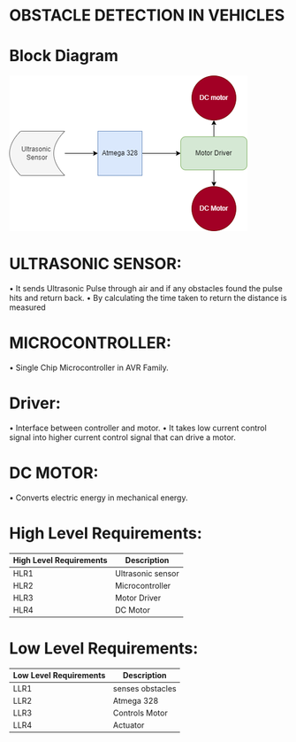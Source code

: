 # OBSTACLE DETECTION IN VEHICLES

# Block Diagram 
![](https://github.com/artpursuit/M2-EmbSys/blob/904a5947279ccb4771cb62288ff12cbf1c340f45/Project/0_Requirements/Untitled%20Diagram.drawio.png)

# ULTRASONIC SENSOR:
•	It sends Ultrasonic Pulse through air and if any obstacles found the pulse hits and return back.
•	By calculating the time taken to return the distance is measured

# MICROCONTROLLER:
•	Single Chip Microcontroller in AVR Family.
# Driver:
•	Interface between controller and motor.
•	It takes low current control signal into higher current  control signal that can drive a motor.

# DC MOTOR:
•	Converts electric energy in mechanical energy.

# High Level Requirements:
|High Level Requirements|	Description|
|--|---|
|HLR1|	Ultrasonic sensor|
|HLR2|	Microcontroller|
|HLR3| Motor Driver|
|HLR4|	DC Motor|


# Low Level Requirements:
|Low Level Requirements|	Description|
|--|--|
|LLR1|	senses obstacles|
|LLR2|	Atmega 328|
|LLR3|	Controls Motor|
|LLR4|	Actuator|

